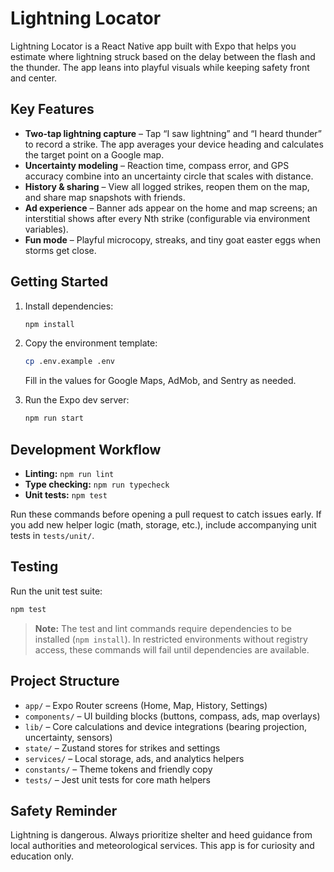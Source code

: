 # Lightning Locator

Lightning Locator is a React Native app built with Expo that helps you estimate where lightning struck based on the delay between the flash and the thunder. The app leans into playful visuals while keeping safety front and center.

## Key Features

- **Two-tap lightning capture** – Tap “I saw lightning” and “I heard thunder” to record a strike. The app averages your device heading and calculates the target point on a Google map.
- **Uncertainty modeling** – Reaction time, compass error, and GPS accuracy combine into an uncertainty circle that scales with distance.
- **History & sharing** – View all logged strikes, reopen them on the map, and share map snapshots with friends.
- **Ad experience** – Banner ads appear on the home and map screens; an interstitial shows after every Nth strike (configurable via environment variables).
- **Fun mode** – Playful microcopy, streaks, and tiny goat easter eggs when storms get close.

## Getting Started

1. Install dependencies:

   ```bash
   npm install
   ```

2. Copy the environment template:

   ```bash
   cp .env.example .env
   ```

   Fill in the values for Google Maps, AdMob, and Sentry as needed.

3. Run the Expo dev server:

   ```bash
   npm run start
   ```

## Development Workflow

- **Linting:** `npm run lint`
- **Type checking:** `npm run typecheck`
- **Unit tests:** `npm test`

Run these commands before opening a pull request to catch issues early. If you add new helper logic (math, storage, etc.), include accompanying unit tests in `tests/unit/`.

## Testing

Run the unit test suite:

```bash
npm test
```

> **Note:** The test and lint commands require dependencies to be installed (`npm install`). In restricted environments without registry access, these commands will fail until dependencies are available.
## Project Structure

- `app/` – Expo Router screens (Home, Map, History, Settings)
- `components/` – UI building blocks (buttons, compass, ads, map overlays)
- `lib/` – Core calculations and device integrations (bearing projection, uncertainty, sensors)
- `state/` – Zustand stores for strikes and settings
- `services/` – Local storage, ads, and analytics helpers
- `constants/` – Theme tokens and friendly copy
- `tests/` – Jest unit tests for core math helpers

## Safety Reminder

Lightning is dangerous. Always prioritize shelter and heed guidance from local authorities and meteorological services. This app is for curiosity and education only.
